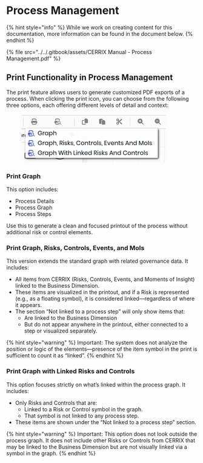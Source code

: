 # Process Management

{% hint style="info" %}
While we work on creating content for this documentation, more information can be found in the document below.
{% endhint %}

{% file src="../../.gitbook/assets/CERRIX Manual - Process Management.pdf" %}

## Print Functionality in Process Management

The print feature allows users to generate customized PDF exports of a process. When clicking the print icon, you can choose from the following three options, each offering different levels of detail and context:

<figure><img src="../../.gitbook/assets/image.png" alt=""><figcaption></figcaption></figure>

### Print Graph

This option includes:

* Process Details
* Process Graph
* Process Steps

Use this to generate a clean and focused printout of the process without additional risk or control elements.

### Print Graph, Risks, Controls, Events, and MoIs

This version extends the standard graph with related governance data. It includes:

* All items from CERRIX (Risks, Controls, Events, and Moments of Insight) linked to the Business Dimension.
* These items are visualized in the printout, and if a Risk is represented (e.g., as a floating symbol), it is considered linked—regardless of where it appears.
* The section “Not linked to a process step” will only show items that:
  * Are linked to the Business Dimension
  * But do not appear anywhere in the printout, either connected to a step or visualized separately.

{% hint style="warning" %}
Important: The system does not analyze the position or logic of the elements—presence of the item symbol in the print is sufficient to count it as “linked”.
{% endhint %}

### Print Graph with Linked Risks and Controls

This option focuses strictly on what’s linked within the process graph. It includes:

* Only Risks and Controls that are:
  * Linked to a Risk or Control symbol in the graph.
  * That symbol is not linked to any process step.
* These items are shown under the “Not linked to a process step” section.

{% hint style="warning" %}
Important: This option does not look outside the process graph. It does not include other Risks or Controls from CERRIX that may be linked to the Business Dimension but are not visually linked via a symbol in the graph.
{% endhint %}
